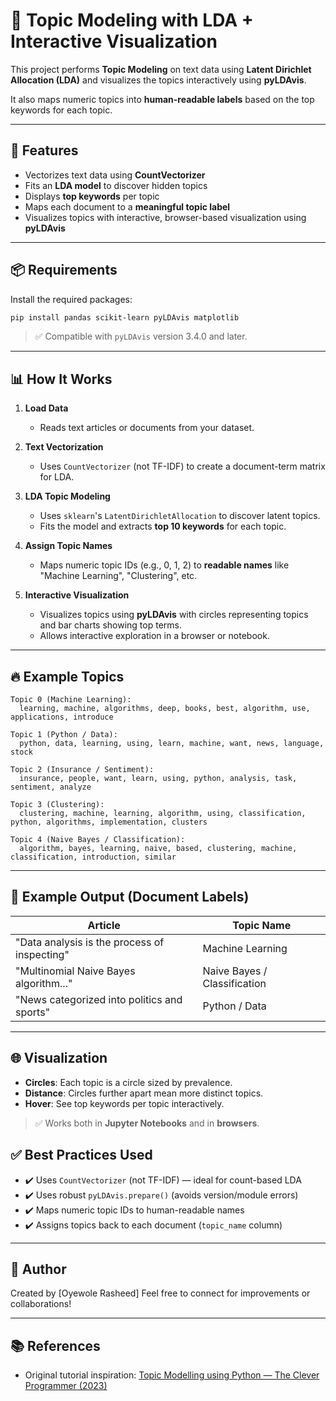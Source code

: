 # 📝 Topic Modeling with LDA + Interactive Visualization

This project performs **Topic Modeling** on text data using **Latent Dirichlet Allocation (LDA)** and visualizes the topics interactively using **pyLDAvis**.

It also maps numeric topics into **human-readable labels** based on the top keywords for each topic.

---

## 🚀 Features

* Vectorizes text data using **CountVectorizer**
* Fits an **LDA model** to discover hidden topics
* Displays **top keywords** per topic
* Maps each document to a **meaningful topic label**
* Visualizes topics with interactive, browser-based visualization using **pyLDAvis**

---

## 📦 Requirements

Install the required packages:

```bash
pip install pandas scikit-learn pyLDAvis matplotlib
```

> ✅ Compatible with `pyLDAvis` version 3.4.0 and later.

---

## 📊 How It Works

1. **Load Data**

   * Reads text articles or documents from your dataset.

2. **Text Vectorization**

   * Uses `CountVectorizer` (not TF-IDF) to create a document-term matrix for LDA.

3. **LDA Topic Modeling**

   * Uses `sklearn`'s `LatentDirichletAllocation` to discover latent topics.
   * Fits the model and extracts **top 10 keywords** for each topic.

4. **Assign Topic Names**

   * Maps numeric topic IDs (e.g., 0, 1, 2) to **readable names** like "Machine Learning", "Clustering", etc.

5. **Interactive Visualization**

   * Visualizes topics using **pyLDAvis** with circles representing topics and bar charts showing top terms.
   * Allows interactive exploration in a browser or notebook.

---

## 🔥 Example Topics

```
Topic 0 (Machine Learning):
  learning, machine, algorithms, deep, books, best, algorithm, use, applications, introduce

Topic 1 (Python / Data):
  python, data, learning, using, learn, machine, want, news, language, stock

Topic 2 (Insurance / Sentiment):
  insurance, people, want, learn, using, python, analysis, task, sentiment, analyze

Topic 3 (Clustering):
  clustering, machine, learning, algorithm, using, classification, python, algorithms, implementation, clusters

Topic 4 (Naive Bayes / Classification):
  algorithm, bayes, learning, naive, based, clustering, machine, classification, introduction, similar
```

---

## 📂 Example Output (Document Labels)

| Article                                      | Topic Name                   |
| -------------------------------------------- | ---------------------------- |
| "Data analysis is the process of inspecting" | Machine Learning             |
| "Multinomial Naive Bayes algorithm..."       | Naive Bayes / Classification |
| "News categorized into politics and sports"  | Python / Data                |

---

## 🌐 Visualization

* **Circles**: Each topic is a circle sized by prevalence.
* **Distance**: Circles further apart mean more distinct topics.
* **Hover**: See top keywords per topic interactively.



> ✅ Works both in **Jupyter Notebooks** and in **browsers**.


## ✅ Best Practices Used

* ✔️ Uses `CountVectorizer` (not TF-IDF) — ideal for count-based LDA
* ✔️ Uses robust `pyLDAvis.prepare()` (avoids version/module errors)
* ✔️ Maps numeric topic IDs to human-readable names
* ✔️ Assigns topics back to each document (`topic_name` column)

---

## 🙋 Author

Created by \[Oyewole Rasheed]
Feel free to connect for improvements or collaborations!

---

## 📚 References

* Original tutorial inspiration:
  [Topic Modelling using Python — The Clever Programmer (2023)](https://thecleverprogrammer.com/2023/02/13/topic-modelling-using-python/)
